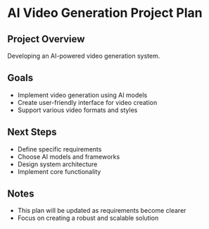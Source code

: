 # AI Video Generation Project Plan

## Project Overview
Developing an AI-powered video generation system.

## Goals
- Implement video generation using AI models
- Create user-friendly interface for video creation
- Support various video formats and styles

## Next Steps
- Define specific requirements
- Choose AI models and frameworks
- Design system architecture
- Implement core functionality

## Notes
- This plan will be updated as requirements become clearer
- Focus on creating a robust and scalable solution